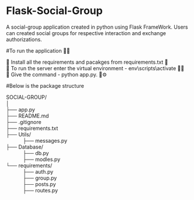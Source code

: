 # Flask-Social-Group
A social-group application created in python using Flask FrameWork. Users can created social groups for respective interaction and exchange authorizations. 

#To run the application 🏃‍♂️

🔴 Install all the requirements and pacakges from requirements.txt 📃  
🔴 To run the server enter the virtual environment - env\scripts\activate 🧑‍💻  
🔴 Give the command - python app.py. 🔧⚙️   

#Below is the package structure


SOCIAL-GROUP/  
│  
├── app.py  
├── README.md  
├── .gitignore  
├── requirements.txt  
├── Utils/    
&emsp;&emsp;&emsp;   ├── messages.py  
├── Database/    
&emsp;&emsp;&emsp;   ├── db.py  
&emsp;&emsp;&emsp;   ├── modles.py  
└── requirements/  
   &emsp;&emsp;&emsp; ├── auth.py  
 &emsp;&emsp;&emsp;   ├── group.py  
 &emsp;&emsp;&emsp;   ├── posts.py  
  &emsp;&emsp;&emsp;  ├── routes.py  
    


